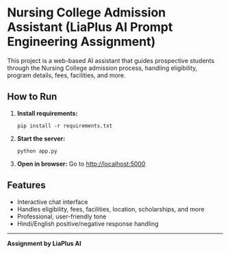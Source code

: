 # Nursing College Admission Assistant (LiaPlus AI Prompt Engineering Assignment)

This project is a web-based AI assistant that guides prospective students through the Nursing College admission process, handling eligibility, program details, fees, facilities, and more.

## How to Run

1. **Install requirements:**
   ```
   pip install -r requirements.txt
   ```

2. **Start the server:**
   ```
   python app.py
   ```

3. **Open in browser:**
   Go to [http://localhost:5000](http://localhost:5000)

## Features
- Interactive chat interface
- Handles eligibility, fees, facilities, location, scholarships, and more
- Professional, user-friendly tone
- Hindi/English positive/negative response handling

---

**Assignment by LiaPlus AI**
